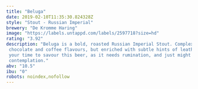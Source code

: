 ```yaml
---
title: "Beluga"
date: 2019-02-10T11:35:30.824328Z
style: "Stout - Russian Imperial"
brewery: "De Kromme Haring"
image: "https://labels.untappd.com/labels/2597718?size=hd"
rating: "3.92"
description: "Beluga is a bold, roasted Russian Imperial Stout. Complex and luxurious, we get the requisite chocolate and coffee flavours, but enriched with subtle hints of leather and dried fruits. Take your time to savour this beer, as it needs rumination, and just might provoke deeper contemplation."
abv: "10.5"
ibu: "0"
robots: noindex,nofollow
---
```

